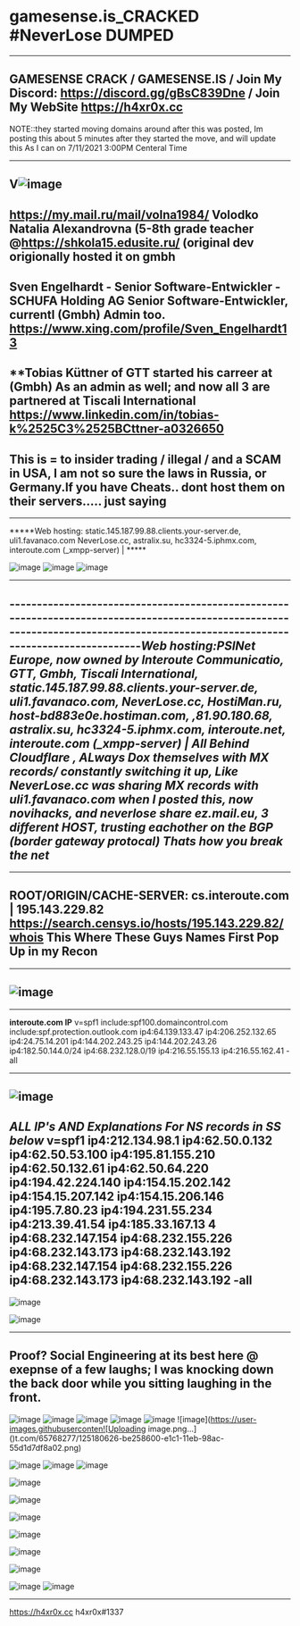 # gamesense.is_CRACKED  #NeverLose DUMPED 
---------------------------------------------------------------------------------------------------------------------------------------------------------------------------------
GAMESENSE CRACK / GAMESENSE.IS / Join My Discord: https://discord.gg/gBsC839Dne / Join My WebSite https://h4xr0x.cc
---------------------------------------------------------------------------------------------------------------------------------------------------------------------------------

NOTE::they started moving domains around after this was posted, Im posting this about 5 minutes after they started the move, and will update this As I can on 7/11/2021 3:00PM Centeral Time 


---------------------------------------------------------------------------------------------------------------------------------------------------------------------------------
V![image](https://user-images.githubusercontent.com/65768277/125208673-8bc76780-e259-11eb-8395-2a2b6b87731c.png)                                                              
---------------------------------------------------------------------------------------------------------------------------------------------------------------------------------
**https://my.mail.ru/mail/volna1984/ Volodko Natalia Alexandrovna (5-8th grade teacher @https://shkola15.edusite.ru/ (original dev origionally hosted it on gmbh**
---------------------------------------------------------------------------------------------------------------------------------------------------------------------------------
**Sven Engelhardt - Senior Software-Entwickler - SCHUFA Holding AG Senior Software-Entwickler, currentl (Gmbh) Admin too. https://www.xing.com/profile/Sven_Engelhardt13**
---------------------------------------------------------------------------------------------------------------------------------------------------------------------------------
**Tobias Küttner of GTT started his carreer at (Gmbh) As an admin as well; and now all 3 are partnered at Tiscali International 
https://www.linkedin.com/in/tobias-k%2525C3%2525BCttner-a0326650
---------------------------------------------------------------------------------------------------------------------------------------------------------------------------------
This is = to insider trading / illegal / and a SCAM in USA, I am not so sure the laws in Russia, or Germany.If you have Cheats.. dont host them on their servers..... just saying
---------------------------------------------------------------------------------------------------------------------------------------------------------------------------------
---------------------------------------------------------------------------------------------------------------------------------------------------------------------------------
*****Web hosting: static.145.187.99.88.clients.your-server.de, uli1.favanaco.com NeverLose.cc, astralix.su, hc3324-5.iphmx.com, interoute.com (_xmpp-server) | *****

![image](https://user-images.githubusercontent.com/65768277/125190455-d4a00180-e202-11eb-8bed-001827d2864d.png)
![image](https://user-images.githubusercontent.com/65768277/125146396-2fded080-e0eb-11eb-94bf-f316d5300c42.png)
![image](https://user-images.githubusercontent.com/65768277/125164730-4de31a00-e159-11eb-81c7-ddaa0f627853.png)

---------------------------------------------------------------------------------------------------------------------------------------------------------------------------------
---------------------------------------------------------------------------------------------------------------------------------------------------------------------------------*****Web hosting:PSINet Europe, now owned by Interoute Communicatio, GTT, Gmbh, Tiscali International, static.145.187.99.88.clients.your-server.de, uli1.favanaco.com, NeverLose.cc, HostiMan.ru, host-bd883e0e.hostiman.com, ,81.90.180.68, astralix.su, hc3324-5.iphmx.com, interoute.net, interoute.com (_xmpp-server) | All Behind Cloudflare , ALways Dox themselves with MX records/ constantly switching it up, Like NeverLose.cc was sharing MX records with uli1.favanaco.com when I posted this, now novihacks, and neverlose share ez.mail.eu, 3 different HOST, trusting eachother on the BGP (border gateway protocal) Thats how you break the net*****
--------------------------------------------------------------------------------------------------------------------------------------------------------------------------------
--------------------------------------------------------------------------------------------------------------------------------------------------------------------------------
**ROOT/ORIGIN/CACHE-SERVER:** cs.interoute.com | 195.143.229.82 https://search.censys.io/hosts/195.143.229.82/whois  This Where These Guys Names First Pop Up in my Recon
--------------------------------------------------------------------------------------------------------------------------------------------------------------------------------
--------------------------------------------------------------------------------------------------------------------------------------------------------------------------------
![image](https://user-images.githubusercontent.com/65768277/125184685-77e21e00-e1e5-11eb-85f5-ec628ce48280.png)
--------------------------------------------------------------------------------------------------------------------------------------------------------------------------------                                                  
--------------------------------------------------------------------------------------------------------------------------------------------------------------------------------

**interoute.com IP** 
v=spf1 include:spf100.domaincontrol.com include:spf.protection.outlook.com ip4:64.139.133.47 ip4:206.252.132.65 ip4:24.75.14.201 ip4:144.202.243.25 ip4:144.202.243.26 ip4:182.50.144.0/24 ip4:68.232.128.0/19 ip4:216.55.155.13 ip4:216.55.162.41 -all

--------------------------------------------------------------------------------------------------------------------------------------------------------------------------------
![image](https://user-images.githubusercontent.com/65768277/125188768-a0284780-e1fa-11eb-9de2-fe6b5b448f19.png)
------------------------------------------------------------------------------------------------------------------------------------------------------------------------------------------------------------------------------------------------------------------------------------------------------------------------------------------------------------------
*ALL IP's AND Explanations For NS records in SS below*
v=spf1 ip4:212.134.98.1 ip4:62.50.0.132 ip4:62.50.53.100 ip4:195.81.155.210 ip4:62.50.132.61 ip4:62.50.64.220 ip4:194.42.224.140 ip4:154.15.202.142 ip4:154.15.207.142 ip4:154.15.206.146 ip4:195.7.80.23 ip4:194.231.55.234 ip4:213.39.41.54 ip4:185.33.167.13 4 ip4:68.232.147.154 ip4:68.232.155.226 ip4:68.232.143.173 ip4:68.232.143.192 ip4:68.232.147.154 ip4:68.232.155.226 ip4:68.232.143.173 ip4:68.232.143.192 -all
------------------------------------------------------------------------------------------------------------------------------------------------------------------------------------------------------------------------------------------------------------------------------------------------------------------------------------------------------------------

![image](https://user-images.githubusercontent.com/65768277/125181149-8f121300-e1c7-11eb-8e86-9308d9564f8e.png)

![image](https://user-images.githubusercontent.com/65768277/125180617-97ffe600-e1c1-11eb-9e9e-0ee0a80f4f08.png)

---------------------------------------------------------------------------------------------------------------------------------------------------------------------------------------------------------------------------------------------------------------------------------------------------------------------------------------------------------------------------------------------------------------------------------------------------------------------------------------------------------------------------------------------------
**Proof?**  Social Engineering at its best here @ exepnse of a few laughs; I was knocking down the back door while you sitting laughing in the front.
------------------------------------------------------------------------------------------------------------------------------------------------------------------------------------------------------------------------------------------------------------------------------------------------------------------------------------------------------------------
![image](https://user-images.githubusercontent.com/65768277/125185295-bbd72200-e1e9-11eb-8120-fd5faf2c4a75.png)
![image](https://user-images.githubusercontent.com/65768277/125189999-9a356500-e200-11eb-8f8b-2147518443b7.png)
![image](https://user-images.githubusercontent.com/65768277/125189908-1b402c80-e200-11eb-93d4-99d0076971a1.png)
![image](https://user-images.githubusercontent.com/65768277/125189911-22ffd100-e200-11eb-9b9e-84332a66f90d.png)
![image](https://user-images.githubusercontent.com/65768277/125189928-3743ce00-e200-11eb-9a60-2c00d00689dc.png)
![image](https://user-images.githubuserconten![Uploading image.png…]()t.com/65768277/125180626-be258600-e1c1-11eb-98ac-55d1d7df8a02.png)

![image](https://user-images.githubusercontent.com/65768277/125180631-c8478480-e1c1-11eb-8a8a-fb8c0c22b89e.png)
![image](https://user-images.githubusercontent.com/65768277/125185026-d0b2b600-e1e7-11eb-9da4-a50466d2080a.png)
![image](https://user-images.githubusercontent.com/65768277/125185042-e3c58600-e1e7-11eb-927c-25e132f64cf6.png)

![image](https://user-images.githubusercontent.com/65768277/125180643-ef9e5180-e1c1-11eb-8d1f-03f66ba63e23.png)

![image](https://user-images.githubusercontent.com/65768277/125180648-faf17d00-e1c1-11eb-9984-4836f12458ff.png)

![image](https://user-images.githubusercontent.com/65768277/125184929-49654280-e1e7-11eb-85b0-666268f10483.png)

![image](https://user-images.githubusercontent.com/65768277/125184938-56823180-e1e7-11eb-9c69-faac6b350c86.png)

![image](https://user-images.githubusercontent.com/65768277/125184952-6e59b580-e1e7-11eb-87ae-503124b5f0e3.png)

![image](https://user-images.githubusercontent.com/65768277/125184970-83cedf80-e1e7-11eb-8734-6434a9f5f8d6.png)

![image](https://user-images.githubusercontent.com/65768277/125185247-79154a00-e1e9-11eb-8b04-ccd90c386ae9.png)
![image](https://user-images.githubusercontent.com/65768277/125187965-c6001d00-e1f7-11eb-89b2-10f27c1373fc.png)





--------------------------------------------------------------------------------------------------------------------------------------------------------------------------------------------------------------------------------------------------------------------------------------------------------------------------------------------------------------------
https://h4xr0x.cc 
h4xr0x#1337

